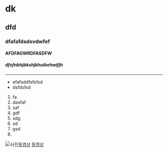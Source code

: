 # dk
## dfd
### dfafafdsdsvdwfef
#### AFDFAGWRDFASDFW
##### dfsfnbhjbkshjkhuibehwifjh
-----
* efafsddfsfsfsd
* dsfdsfsd
1. fa
2. dasfaf
3. saf
4. gdf
5. sdg
6. sd
7. gsd
8. 
![사진](http://cfile2.uf.tistory.com/image/253EC03F5772041A074295)[동영상](https://www.youtube.com/watch?v=FxIgs-_BlYc)
[동영상](https://www.youtube.com/watch?v=FxIgs-_BlYc)
